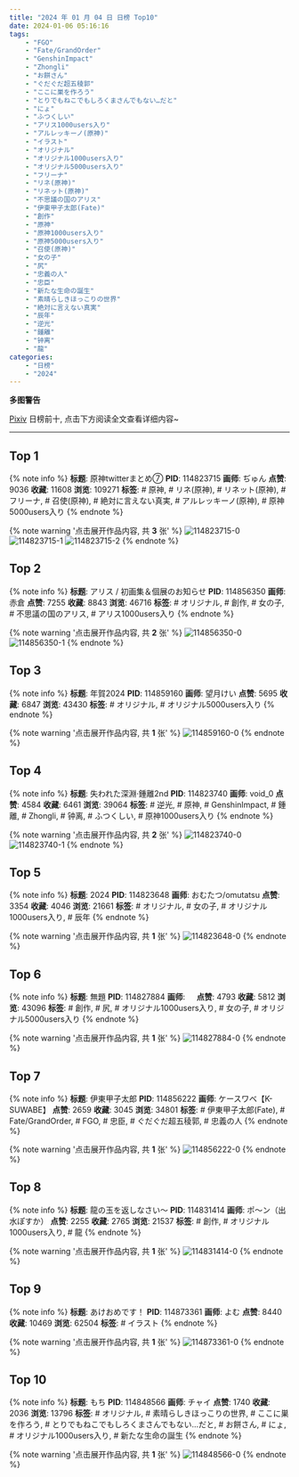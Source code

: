 ```yaml
---
title: "2024 年 01 月 04 日 日榜 Top10"
date: 2024-01-06 05:16:16
tags:
    - "FGO"
    - "Fate/GrandOrder"
    - "GenshinImpact"
    - "Zhongli"
    - "お餅さん"
    - "ぐだぐだ超五稜郭"
    - "ここに巣を作ろう"
    - "とりでもねこでもしろくまさんでもない…だと"
    - "にょ"
    - "ふつくしい"
    - "アリス1000users入り"
    - "アルレッキーノ(原神)"
    - "イラスト"
    - "オリジナル"
    - "オリジナル1000users入り"
    - "オリジナル5000users入り"
    - "フリーナ"
    - "リネ(原神)"
    - "リネット(原神)"
    - "不思議の国のアリス"
    - "伊東甲子太郎(Fate)"
    - "創作"
    - "原神"
    - "原神1000users入り"
    - "原神5000users入り"
    - "召使(原神)"
    - "女の子"
    - "尻"
    - "忠義の人"
    - "忠臣"
    - "新たな生命の誕生"
    - "素晴らしきほっこりの世界"
    - "絶対に言えない真実"
    - "辰年"
    - "逆光"
    - "鍾離"
    - "钟离"
    - "龍"
categories:
    - "日榜"
    - "2024"
---
```


<i class="fa fa-triangle-exclamation"></i>**多图警告**<i class="fa fa-triangle-exclamation"></i>

[Pixiv](https://www.pixiv.net/) 日榜前十, 点击下方阅读全文查看详细内容~

<!-- more -->

---

## Top 1

{% note info %}
**标题**: 原神twitterまとめ⑦
**PID**: 114823715 **画师**: ぢゅん
**点赞**: 9036 **收藏**: 11608 **浏览**: 109271
**标签**: # 原神, # リネ(原神), # リネット(原神), # フリーナ, # 召使(原神), # 絶対に言えない真実, # アルレッキーノ(原神), # 原神5000users入り
{% endnote %}

{% note warning '点击展开作品内容, 共 **3** 张' %}
![114823715-0](https://i.pixiv.re/img-original/img/2024/01/03/00/00/33/114823715_p0.jpg)
![114823715-1](https://i.pixiv.re/img-original/img/2024/01/03/00/00/33/114823715_p1.jpg)
![114823715-2](https://i.pixiv.re/img-original/img/2024/01/03/00/00/33/114823715_p2.jpg)
{% endnote %}

## Top 2

{% note info %}
**标题**: アリス / 初画集＆個展のお知らせ
**PID**: 114856350 **画师**: 赤倉
**点赞**: 7255 **收藏**: 8843 **浏览**: 46716
**标签**: # オリジナル, # 創作, # 女の子, # 不思議の国のアリス, # アリス1000users入り
{% endnote %}

{% note warning '点击展开作品内容, 共 **2** 张' %}
![114856350-0](https://i.pixiv.re/img-original/img/2024/01/04/00/37/31/114856350_p0.png)
![114856350-1](https://i.pixiv.re/img-original/img/2024/01/04/00/37/31/114856350_p1.png)
{% endnote %}

## Top 3

{% note info %}
**标题**: 年賀2024
**PID**: 114859160 **画师**: 望月けい
**点赞**: 5695 **收藏**: 6847 **浏览**: 43430
**标签**: # オリジナル, # オリジナル5000users入り
{% endnote %}

{% note warning '点击展开作品内容, 共 **1** 张' %}
![114859160-0](https://i.pixiv.re/img-original/img/2024/01/04/01/28/02/114859160_p0.png)
{% endnote %}

## Top 4

{% note info %}
**标题**: 失われた深淵·鍾離2nd
**PID**: 114823740 **画师**: void_0
**点赞**: 4584 **收藏**: 6461 **浏览**: 39064
**标签**: # 逆光, # 原神, # GenshinImpact, # 鍾離, # Zhongli, # 钟离, # ふつくしい, # 原神1000users入り
{% endnote %}

{% note warning '点击展开作品内容, 共 **2** 张' %}
![114823740-0](https://i.pixiv.re/img-original/img/2024/01/03/00/00/43/114823740_p0.jpg)
![114823740-1](https://i.pixiv.re/img-original/img/2024/01/03/00/00/43/114823740_p1.jpg)
{% endnote %}

## Top 5

{% note info %}
**标题**: 2024
**PID**: 114823648 **画师**: おむたつ/omutatsu
**点赞**: 3354 **收藏**: 4046 **浏览**: 21661
**标签**: # オリジナル, # 女の子, # オリジナル1000users入り, # 辰年
{% endnote %}

{% note warning '点击展开作品内容, 共 **1** 张' %}
![114823648-0](https://i.pixiv.re/img-original/img/2024/01/03/00/00/19/114823648_p0.jpg)
{% endnote %}

## Top 6

{% note info %}
**标题**: 無題
**PID**: 114827884 **画师**: ㅤ
**点赞**: 4793 **收藏**: 5812 **浏览**: 43096
**标签**: # 創作, # 尻, # オリジナル1000users入り, # 女の子, # オリジナル5000users入り
{% endnote %}

{% note warning '点击展开作品内容, 共 **1** 张' %}
![114827884-0](https://i.pixiv.re/img-original/img/2024/01/03/02/31/49/114827884_p0.png)
{% endnote %}

## Top 7

{% note info %}
**标题**: 伊東甲子太郎
**PID**: 114856222 **画师**: ケースワベ【K-SUWABE】
**点赞**: 2659 **收藏**: 3045 **浏览**: 34801
**标签**: # 伊東甲子太郎(Fate), # Fate/GrandOrder, # FGO, # 忠臣, # ぐだぐだ超五稜郭, # 忠義の人
{% endnote %}

{% note warning '点击展开作品内容, 共 **1** 张' %}
![114856222-0](https://i.pixiv.re/img-original/img/2024/01/04/00/00/20/114856222_p0.png)
{% endnote %}

## Top 8

{% note info %}
**标题**: 龍の玉を返しなさい～
**PID**: 114831414 **画师**: ポ～ン（出水ぽすか）
**点赞**: 2255 **收藏**: 2765 **浏览**: 21537
**标签**: # 創作, # オリジナル1000users入り, # 龍
{% endnote %}

{% note warning '点击展开作品内容, 共 **1** 张' %}
![114831414-0](https://i.pixiv.re/img-original/img/2024/01/03/07/30/01/114831414_p0.jpg)
{% endnote %}

## Top 9

{% note info %}
**标题**: あけおめです！
**PID**: 114873361 **画师**: よむ
**点赞**: 8440 **收藏**: 10469 **浏览**: 62504
**标签**: # イラスト
{% endnote %}

{% note warning '点击展开作品内容, 共 **1** 张' %}
![114873361-0](https://i.pixiv.re/img-original/img/2024/01/04/17/15/50/114873361_p0.png)
{% endnote %}

## Top 10

{% note info %}
**标题**: もち
**PID**: 114848566 **画师**: チャイ
**点赞**: 1740 **收藏**: 2036 **浏览**: 13796
**标签**: # オリジナル, # 素晴らしきほっこりの世界, # ここに巣を作ろう, # とりでもねこでもしろくまさんでもない…だと, # お餅さん, # にょ, # オリジナル1000users入り, # 新たな生命の誕生
{% endnote %}

{% note warning '点击展开作品内容, 共 **1** 张' %}
![114848566-0](https://i.pixiv.re/img-original/img/2024/01/03/20/30/02/114848566_p0.png)
{% endnote %}
